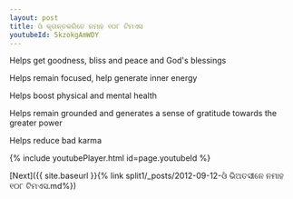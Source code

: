 ```yaml
---
layout: post
title: ଓଁ କୃତାନ୍ତକରିତେ ନମାହ ୧୦୮ ଟିମଏସ
youtubeId: 5kzokgAmWDY
---
```

 
 
Helps get goodness, bliss and peace and God's blessings
 
Helps remain focused, help generate inner energy 
 
Helps boost physical and mental health 
 
Helps remain grounded and generates a sense of gratitude towards the greater power 
 
Helps reduce bad karma
 
 
 
 


{% include youtubePlayer.html id=page.youtubeId %}
 
[Next]({{ site.baseurl }}{% link  split1/_posts/2012-09-12-ଓଁ ଭିଅତସୀନେ ନମାହ ୧୦୮ ଟିମଏସ.md%})
 

